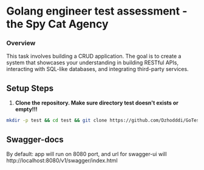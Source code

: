 # Golang engineer test assessment - the Spy Cat Agency

### Overview

This task involves building a CRUD application. The goal is to create a system that showcases your understanding in building RESTful APIs, interacting with SQL-like databases, and integrating third-party services.
## Setup Steps

1. **Clone the repository. Make sure directory test doesn't exists or empty!!!**

```bash
mkdir -p test && cd test && git clone https://github.com/Dzhodddi/GoTestAssessment.git . && chmod +x run.sh && bash run.sh
```

## Swagger-docs
By default: app will run on 8080 port, and url for swagger-ui will <a>http://localhost:8080/v1/swagger/index.html</a>

